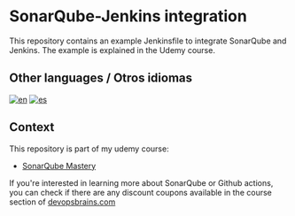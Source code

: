 # SonarQube-Jenkins integration
This repository contains an example Jenkinsfile to integrate SonarQube and Jenkins. The example is explained in the Udemy course.

## Other languages / Otros idiomas
[![en](https://img.shields.io/badge/en-english-blue.svg)](https://github.com/brainsDevopsOrg/sonar-jenkins/blob/main/readme.md)
[![es](https://img.shields.io/badge/es-español-yellow.svg)](https://github.com/brainsDevopsOrg/sonar-jenkins/blob/main/readme-es.md)

## Context
This repository is part of my udemy course:
* [SonarQube Mastery](https://www.udemy.com/course/sonarqube-mastery/?referralCode=EF59257E7D8DC3026D6D)

If you're interested in learning more about SonarQube or Github actions, you can check if there are any discount coupons available in the
course section of [devopsbrains.com](https://devopsbrains.com/cursos/)